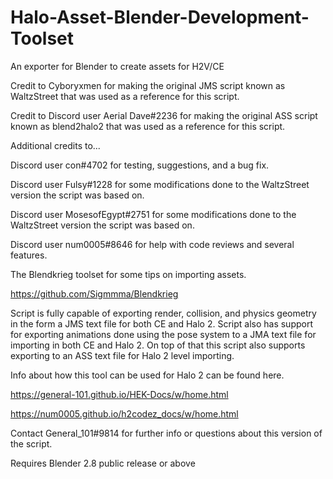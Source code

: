 # Halo-Asset-Blender-Development-Toolset
An exporter for Blender to create assets for H2V/CE

Credit to Cyboryxmen for making the original JMS script known as WaltzStreet that was used as a reference
for this script. 

Credit to Discord user Aerial Dave#2236 for making the original ASS script known as blend2halo2 that was used as a reference
for this script. 

Additional credits to...

Discord user con#4702 for testing, suggestions, and a bug fix.

Discord user Fulsy#1228 for some modifications done to the WaltzStreet version the script was based on.

Discord user MosesofEgypt#2751 for some modifications done to the WaltzStreet version the script was based
on.

Discord user num0005#8646 for help with code reviews and several features.

The Blendkrieg toolset for some tips on importing assets.

https://github.com/Sigmmma/Blendkrieg

Script is fully capable of exporting render, collision, and physics geometry in the form a JMS text file
for both CE and Halo 2. Script also has support for exporting animations done using the pose system 
to a JMA text file for importing in both CE and Halo 2. On top of that this script also supports exporting 
to an ASS text file for Halo 2 level importing.

Info about how this tool can be used for Halo 2 can be found here.

https://general-101.github.io/HEK-Docs/w/home.html

https://num0005.github.io/h2codez_docs/w/home.html

Contact General_101#9814 for further info or questions about this version of the script.

Requires Blender 2.8 public release or above
